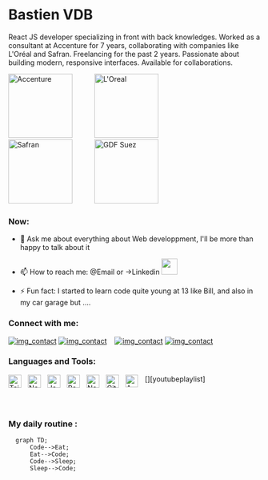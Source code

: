 # Bastien VDB
React JS developer specializing in front with back knowledges. Worked as a consultant at Accenture for 7 years, collaborating with companies like L'Oréal and Safran. Freelancing for the past 2 years. Passionate about building modern, responsive interfaces. Available for collaborations.
<p align="left">
  <img alt="Accenture" width="128px" src="https://upload.wikimedia.org/wikipedia/commons/c/cd/Accenture.svg" style="padding-right:40px;" />
  <img alt="L'Oreal" width="128px" src="https://upload.wikimedia.org/wikipedia/commons/9/9d/L%27Or%C3%A9al_logo.svg" style="padding-right:40px;" />
  <img alt="Safran" width="128px" src="https://upload.wikimedia.org/wikipedia/commons/a/a6/Logo_Safran.svg" style="padding-right:40px;" />
  <img alt="GDF Suez" width="128px" src="https://upload.wikimedia.org/wikipedia/fr/2/23/Gaz_de_France.svg" style="padding-right:40px;" />
</p>


<!--
**Bastien repo** is a ✨ _special_ ✨ repository because its `README.md` (this file) appears on your GitHub profile.
-->
### Now:

- 💬 Ask me about everything about Web developpment, I'll be more than happy to talk about it
- 📫 How to reach me: @Email or ->Linkedin
  <img style="width:32px" href="httpslinkedin.com/in/bastien-vermot-de-boisrolin-10051a72/" src="https://cdn.jsdelivr.net/gh/devicons/devicon/icons/linkedin/linkedin-original.svg" />
          
- ⚡ Fun fact: I started to learn code quite young at 13 like Bill, and also in my car garage but ....


### Connect with me:

[![img_contact](./img/globe-light.svg)](https://bastiendeboisrolin.info/)
[![img_contact](./img/globe-dark.svg)](https://bastiendeboisrolin.info/)
&nbsp;&nbsp;
[![img_contact](./img/linkedin-light.svg)](https://www.linkedin.com/in/bastien-vermot-de-boisrolin-10051a72/)
[![img_contact](./img/linkedin-dark.svg)](https://www.linkedin.com/in/bastien-vermot-de-boisrolin-10051a72/)

### Languages and Tools:

<img align="left" alt="Tailwind CSS" width="26px" src="https://cdn.jsdelivr.net/gh/devicons/devicon/icons/tailwindcss/tailwindcss-original-wordmark.svg" style="padding-right:10px;" />
<img align="left" alt="NextJS" width="26px" src="https://cdn.jsdelivr.net/gh/devicons/devicon/icons/nextjs/nextjs-original.svg" style="padding-right:10px;" />
<img align="left" alt="JavaScript" width="26px" src="https://cdn.jsdelivr.net/gh/devicons/devicon/icons/javascript/javascript-original.svg" style="padding-right:10px;" />
<img align="left" alt="React" width="26px" src="https://cdn.jsdelivr.net/gh/devicons/devicon/icons/react/react-original.svg" style="padding-right:10px;" />
<img align="left" alt="Node.js" width="26px" src="https://cdn.jsdelivr.net/gh/devicons/devicon/icons/nodejs/nodejs-original.svg" style="padding-right:10px;" />
<img align="left" alt="Git" width="26px" src="https://cdn.jsdelivr.net/gh/devicons/devicon/icons/git/git-original.svg" style="padding-right:10px;" />


[<img align="left" alt="AWS" width="25px" src="https://cdn.jsdelivr.net/gh/devicons/devicon/icons/amazonwebservices/amazonwebservices-original.svg" style="padding-right:11px;" />][youtubeplaylist]


<br />
<br />

### My daily routine :

```mermaid
  graph TD;
      Code-->Eat;
      Eat-->Code;
      Code-->Sleep;
      Sleep-->Code;
```


[website]: https://bastiendeboisrolin.info/
[Linkedin]: https://www.linkedin.com/in/bastien-vermot-de-boisrolin-10051a72/
